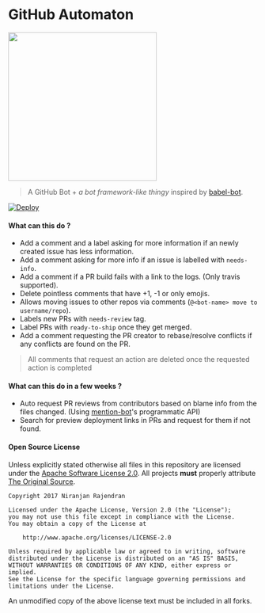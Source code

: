 # GitHub Automaton

<img src="https://github.com/niranjan94/github-automaton/blob/master/public/img/blue-robot-hi.png?raw=true" width="300">

> A GitHub Bot + _a bot framework-like thingy_ inspired by [babel-bot](https://github.com/babel/babel-bot).

[![Deploy](https://www.herokucdn.com/deploy/button.svg)](https://heroku.com/deploy)


#### What can this do ?

- Add a comment and a label asking for more information if an newly created issue has less information.
- Add a comment asking for more info if an issue is labelled with `needs-info`.
- Add a comment if a PR build fails with a link to the logs. (Only travis supported).
- Delete pointless comments that have +1, -1 or only emojis.
- Allows moving issues to other repos via comments (`@<bot-name> move to username/repo`).
- Labels new PRs with `needs-review` tag.
- Label PRs with `ready-to-ship` once they get merged.
- Add a comment requesting the PR creator to rebase/resolve conflicts if any conflicts are found on the PR.

> All comments that request an action are deleted once the requested action is completed

#### What can this do in a few weeks ?
- Auto request PR reviews from contributors based on blame info from the files changed. (Using [mention-bot](https://github.com/facebook/mention-bot)'s programmatic API)
- Search for preview deployment links in PRs and request for them if not found.

#### Open Source License

Unless explicitly stated otherwise all files in this repository are licensed under the [Apache Software License 2.0](http://www.apache.org/licenses/LICENSE-2.0.html). All projects **must** properly attribute [The Original Source](https://github.com/niranjan94/github-automaton). 

```
Copyright 2017 Niranjan Rajendran

Licensed under the Apache License, Version 2.0 (the "License");
you may not use this file except in compliance with the License.
You may obtain a copy of the License at

    http://www.apache.org/licenses/LICENSE-2.0

Unless required by applicable law or agreed to in writing, software
distributed under the License is distributed on an "AS IS" BASIS,
WITHOUT WARRANTIES OR CONDITIONS OF ANY KIND, either express or implied.
See the License for the specific language governing permissions and
limitations under the License.
```

An unmodified copy of the above license text must be included in all forks.